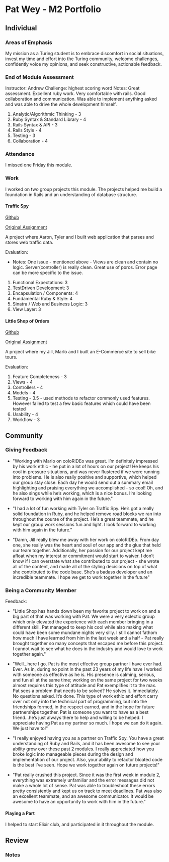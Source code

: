 # Pat Wey - M2 Portfolio

## Individual

### Areas of Emphasis

My mission as a Turing student is to embrace discomfort in social situations, invest my time and effort into the Turing community, welcome challenges, confidently voice my opinions, and seek constructive, actionable feedback.

### End of Module Assessment
Instructor: Andrew
Challenge: highest scoring word
Notes: Great assessment. Excellent ruby work. Very comfortable with rails. Good collaboration and communication. Was able to implement anything asked and was able to drive the whole development himself.

1. Analytic/Algorithmic Thinking - 3
2. Ruby Syntax & Standard Library - 4
3. Rails Syntax & API - 3
4. Rails Style - 4
5. Testing - 3
6. Collaboration - 4

### Attendance

I missed one Friday this module.

### Work

I worked on two group projects this module.  The projects helped me build a foundation in Rails and an understanding of database structure.

#### Traffic Spy

[Github](https://github.com/patwey/traffic-spy)

[Original Assignment](https://github.com/turingschool/curriculum/blob/master/source/projects/traffic_spy.markdown)

A project where Aaron, Tyler and I built web application that parses and stores web traffic data.

Evaluation:

* Notes:
  One issue - mentioned above - Views are clean and contain no logic. Server(controller) is really clean. Great use of poros. Error page can be more specific to the issue.

1. Functional Expectations: 3
2. TestDriven Development: 3
3. Encapsulation / Components: 4
4. Fundamental Ruby & Style: 4
5. Sinatra / Web and Business Logic: 3
6. View Layer: 3

#### Little Shop of Orders

[Github](https://github.com/marlomajor/colorideo)

[Original Assignment](https://github.com/turingschool/curriculum/blob/master/source/projects/little_shop.markdown)

A project where my Jill, Marlo and I built an E-Commerce site to sell bike tours.

Evaluation:

1. Feature Completeness - 3
2. Views - 4
3. Controllers - 4
4. Models - 4
5. Testing - 3.5 - used methods to refactor commonly used features. However failed to test a few basic features which could have been tested
6. Usability - 4
7. Workflow - 3

## Community

### Giving Feedback

* "Working with Marlo on coloRIDEo was great. I’m definitely impressed by his work ethic - he put in a lot of hours on our project!  He keeps his cool in pressure situations, and was never flustered if we were running into problems.  He is also really positive and supportive, which helped our group stay close.  Each day he would send out a summary email highlighting and praising everything we accomplished - so cool! Oh, and he also sings while he’s working, which is a nice bonus. I’m looking forward to working with him again in the future."

* "I had a lot of fun working with Tyler on Traffic Spy.  He’s got a really solid foundation in Ruby, and he helped remove road blocks we ran into throughout the course of the project.  He’s a great teammate, and he kept our group work sessions fun and light.  I look forward to working with him again in the future."

* "Damn, Jill really blew me away with her work on coloRIDEo. From day one, she really was the heart and soul of our app and the glue that held our team together.  Additionally, her passion for our project kept me afloat when my interest or commitment would start to waiver.    I don’t know if I can overstate what she contributed to our project - she wrote all of the content, and made all of the styling decisions on top of what she contributed to the code base. She’s a badass developer and an incredible teammate. I hope we get to work together in the future"

### Being a Community Member

Feedback:

* "Little Shop has hands down been my favorite project to work on and a big part of that was working with Pat.  We were a very eclectic group which only elevated the experience with each member bringing in a different skill.  Pat managed to keep his cool while also making what could have been some mundane nights very silly.  I still cannot fathom how much I have learned from him in the last week and a half - Pat really brought together so many concepts that escaped me before this project.  I cannot wait to see what he does in the industry and would love to work together again."

* "Well…here I go. Pat is the most effective group partner I have ever had. Ever. As in, during no point in the past 23 years of my life have I worked with someone as effective as he is. His presence is calming, serious, and fun all at the same time; working on the same project for two weeks almost requires this type of attitude and Pat exemplifies it to the max. Pat sees a problem that needs to be solved? He solves it. Immediately. No questions asked. It’s done. This type of work ethic and effort carry over not only into the technical part of programming, but into the friendships formed, in the respect earned, and in the hope for future partnerships together. Pat is someone you want to have as a best friend…he’s just always there to help and willing to be helped. I appreciate having Pat as my partner so much. I hope we can do it again. We just have to!"

* "I really enjoyed having you as a partner on Traffic Spy. You have a great understanding of Ruby and Rails, and it has been awesome to see your ability grow over these past 2 modules. I really appreciated how you broke logic into manageable pieces during the design and implementation of our project. Also, your ability to refactor bloated code is the best I’ve seen. Hope we work together again on future projects!"

* "Pat really crushed this project. Since it was the first week in module 2, everything was extremely unfamiliar and the error messages did not make a whole lot of sense. Pat was able to troubleshoot these errors pretty consistently and kept us on track to meet deadlines. Pat was also an excellent teammate, and an awesome communicator.  It would be awesome to have an opportunity to work with him in the future."

#### Playing a Part

I helped to start Elixir club, and participated in it throughout the module.

## Review

### Notes
